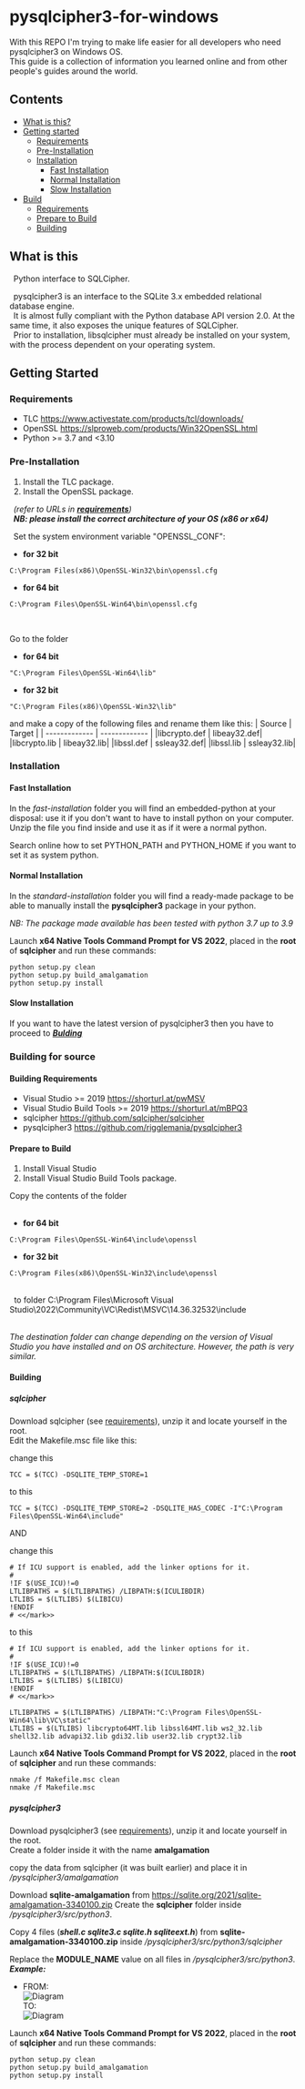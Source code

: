 # pysqlcipher3-for-windows
With this REPO I'm trying to make life easier for all developers who need pysqlcipher3 on Windows OS.<br>
This guide is a collection of information you learned online and from other people's guides around the world.

## Contents

*   [What is this?](#what-is-this)
*   [Getting started](#getting-started)
    *   [Requirements](#requirements)
    *   [Pre-Installation](#pre-installation)
    *   [Installation](#installation)
          *  [Fast Installation](#fast-installation)
          *  [Normal Installation](#normal-installation)
          *  [Slow Installation](#slow-installation)
 *   [Build](#building-for-source)
     *   [Requirements](#building-requirements)
     *   [Prepare to Build](#prepare-to-build)
     *   [Building](#building)


## What is this
&ensp;Python interface to SQLCipher.

&ensp;pysqlcipher3 is an interface to the SQLite 3.x embedded relational database engine.<br>
&ensp;It is almost fully compliant with the Python database API version 2.0. At the same time, it also exposes the unique features of SQLCipher. <br>
&ensp;Prior to installation, libsqlcipher must already be installed on your system, with the process dependent on your operating system.

## Getting Started

### Requirements
* TLC https://www.activestate.com/products/tcl/downloads/
* OpenSSL https://slproweb.com/products/Win32OpenSSL.html
* Python >= 3.7 and <3.10

### Pre-Installation
   1. Install the TLC package.<br>
   2. Install the OpenSSL package.<br>
   
&ensp;_(refer to URLs in ***[requirements](#requirements)***)_<br>
&ensp;***NB: please install the correct architecture of your OS (x86 or x64)***

&ensp;Set the system environment variable "OPENSSL_CONF": <br>
   * __for 32 bit__
   ```
   C:\Program Files(x86)\OpenSSL-Win32\bin\openssl.cfg
   ```
   * __for 64 bit__
   ```
   C:\Program Files\OpenSSL-Win64\bin\openssl.cfg
   ```
<br>

Go to the folder <br> 
* __for 64 bit__
```
"C:\Program Files\OpenSSL-Win64\lib"
```
* __for 32 bit__
```
"C:\Program Files(x86)\OpenSSL-Win32\lib"
```

and make a copy of the following files and rename them like this:
| Source  | Target |
| ------------- | ------------- |
|libcrypto.def | libeay32.def|
|libcrypto.lib | libeay32.lib|
|libssl.def | ssleay32.def|
|libssl.lib | ssleay32.lib|

### Installation
#### Fast Installation
In the _fast-installation_ folder you will find an embedded-python at your disposal: use it if you don't want to have to install python on your computer.<br>
Unzip the file you find inside and use it as if it were a normal python.<br>

Search online how to set PYTHON_PATH and PYTHON_HOME if you want to set it as system python.<br>

#### Normal Installation
In the _standard-installation_ folder you will find a ready-made package to be able to manually install the **pysqlcipher3** package in your python.

_NB: The package made available has been tested with python 3.7 up to 3.9_

Launch **x64 Native Tools Command Prompt for VS 2022**, placed in the **root** of **sqlcipher** and run these commands:
```
python setup.py clean  
python setup.py build_amalgamation
python setup.py install  
```

#### Slow Installation
If you want to have the latest version of pysqlcipher3 then you have to proceed to ***[Bulding](#building-for-source)***

### Building for source
#### Building Requirements
   * Visual Studio >= 2019 https://shorturl.at/pwMSV
   * Visual Studio Build Tools >= 2019 https://shorturl.at/mBPQ3
   *  sqlcipher https://github.com/sqlcipher/sqlcipher
   *  pysqlcipher3 https://github.com/rigglemania/pysqlcipher3

     
#### Prepare to Build
   1. Install Visual Studio<br>
   2. Install Visual Studio Build Tools package.<br>

Copy the contents of the folder <br><br>
* __for 64 bit__
```
C:\Program Files\OpenSSL-Win64\include\openssl
```
* __for 32 bit__
```
C:\Program Files(x86)\OpenSSL-Win32\include\openssl
```

<br>
&nbsp; to folder C:\Program Files\Microsoft Visual Studio\2022\Community\VC\Redist\MSVC\14.36.32532\include <br><br>

_The destination folder can change depending on the version of Visual Studio you have installed and on OS architecture. However, the path is very similar._

#### Building
##### **sqlcipher**
Download sqlcipher (see [requirements](#building-requirements)), unzip it and locate yourself in the root.<br>
Edit the Makefile.msc file like this:

change this
```
TCC = $(TCC) -DSQLITE_TEMP_STORE=1
```
to this
```
TCC = $(TCC) -DSQLITE_TEMP_STORE=2 -DSQLITE_HAS_CODEC -I"C:\Program Files\OpenSSL-Win64\include"
```

AND

change this
```
# If ICU support is enabled, add the linker options for it.
#
!IF $(USE_ICU)!=0
LTLIBPATHS = $(LTLIBPATHS) /LIBPATH:$(ICULIBDIR)
LTLIBS = $(LTLIBS) $(LIBICU)
!ENDIF
# <</mark>>
```
to this 
```
# If ICU support is enabled, add the linker options for it.
#
!IF $(USE_ICU)!=0
LTLIBPATHS = $(LTLIBPATHS) /LIBPATH:$(ICULIBDIR)
LTLIBS = $(LTLIBS) $(LIBICU)
!ENDIF
# <</mark>>

LTLIBPATHS = $(LTLIBPATHS) /LIBPATH:"C:\Program Files\OpenSSL-Win64\lib\VC\static"
LTLIBS = $(LTLIBS) libcrypto64MT.lib libssl64MT.lib ws2_32.lib shell32.lib advapi32.lib gdi32.lib user32.lib crypt32.lib
```

Launch **x64 Native Tools Command Prompt for VS 2022**, placed in the **root** of **sqlcipher** and run these commands:
```
nmake /f Makefile.msc clean
nmake /f Makefile.msc
```

##### **pysqlcipher3**

Download pysqlcipher3 (see [requirements](#building-requirements)), unzip it and locate yourself in the root.<br>
Create a folder inside it with the name **amalgamation**

copy the data from sqlcipher (it was built earlier) and place it in _/pysqlcipher3/amalgamation_

Download **sqlite-amalgamation** from https://sqlite.org/2021/sqlite-amalgamation-3340100.zip
Create the **sqlcipher** folder inside _/pysqlcipher3/src/python3_.

Copy 4 files (***shell.c sqlite3.c sqlite.h sqliteext.h***) from **sqlite-amalgamation-3340100.zip** inside _/pysqlcipher3/src/python3/sqlcipher_

Replace the **MODULE_NAME** value on all files in _/pysqlcipher3/src/python3_.<br>
***Example:***<br>
* FROM:<br>
![Diagram](doc/original.png)<br>
TO:<br>
![Diagram](doc/final.png)<br>

Launch **x64 Native Tools Command Prompt for VS 2022**, placed in the **root** of **sqlcipher** and run these commands:
```
python setup.py clean  
python setup.py build_amalgamation
python setup.py install  
```
